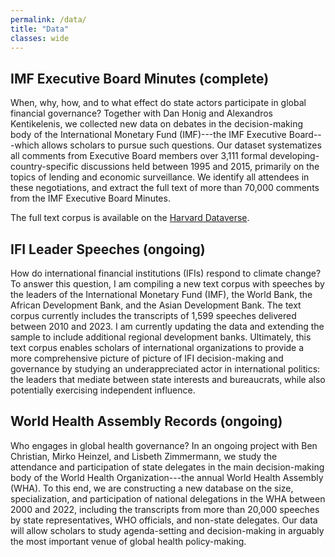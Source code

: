 ```yaml
---
permalink: /data/
title: "Data"
classes: wide
---
```


## IMF Executive Board Minutes (complete)

When, why, how, and to what effect do state actors participate in global financial governance? Together with Dan Honig and Alexandros Kentikelenis, we collected new data on debates in the decision-making body of the International Monetary Fund (IMF)---the IMF Executive Board---which allows scholars to pursue such questions. Our dataset systematizes all comments from Executive Board members over 3,111 formal developing-country-specific discussions held between 1995 and 2015, primarily on the topics of lending and economic surveillance. We identify all attendees in these negotiations, and extract the full text of more than 70,000 comments from the IMF Executive Board Minutes.

The full text corpus is available on the <a href = "https://doi.org/10.7910/DVN/7N7LCH">Harvard Dataverse</a>.


## IFI Leader Speeches (ongoing)

How do international financial institutions (IFIs) respond to climate change? To answer this question, I am compiling a new text corpus with speeches by the leaders of the International Monetary Fund (IMF), the World Bank, the African Development Bank, and the Asian Development Bank. The text corpus currently includes the transcripts of 1,599 speeches delivered between 2010 and 2023. I am currently updating the data and extending the sample to include additional regional development banks. Ultimately, this text corpus enables scholars of international organizations to provide a more comprehensive picture of picture of IFI decision-making and governance by studying an underappreciated actor in international politics: the leaders that mediate between state interests and bureaucrats, while also potentially exercising independent influence.


## World Health Assembly Records (ongoing)

Who engages in global health governance? In an ongoing project with Ben Christian, Mirko Heinzel, and Lisbeth Zimmermann, we study the attendance and participation of state delegates in the main decision-making body of the World Health Organization---the annual World Health Assembly (WHA). To this end, we are constructing a new database on the size, specialization, and participation of national delegations in the WHA between 2000 and 2022, including the transcripts from more than 20,000 speeches by state representatives, WHO officials, and non-state delegates. Our data will allow scholars to study agenda-setting and decision-making in arguably the most important venue of global health policy-making.
